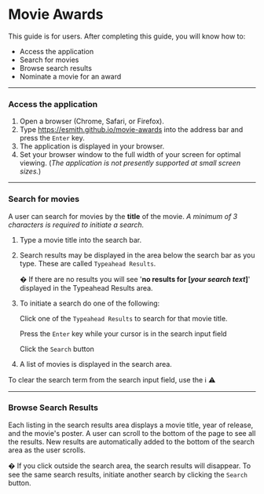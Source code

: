 # Movie Awards
This guide is for users. After completing this guide, you will know how to:
* Access the application
* Search for movies
* Browse search results
* Nominate a movie for an award
---

### Access the application
1. Open a browser (Chrome, Safari, or Firefox).
2. Type https://esmith.github.io/movie-awards into the address bar and press the `Enter` key.
3. The application is displayed in your browser.
4. Set your browser window to the full width of your screen for optimal viewing. (_The application is not presently supported at small screen sizes._)
---
### Search for movies
A user can search for movies by the **title** of the movie. _A minimum of 3 characters is required to initiate a search._
1. Type a movie title into the search bar. 
2. Search results may be displayed in the area below the search bar as you type. These are called `Typeahead Results`. 
    
     &#6552010; If there are no results you will see '**no results for [_your search text_]**' displayed in the Typeahead Results area.  
3. To initiate a search do one of the following:

   Click one of the `Typeahead Results` to search for that movie title.

   Press the `Enter` key while your cursor is in the search input field
   
   Click the `Search` button
4. A list of movies is displayed in the search area.

To clear the search term from the search input field, use the :information_source: :warning:

---
### Browse Search Results

Each listing in the search results area displays a movie title, year of release, and the movie's poster. A user can scroll to the bottom of the page to see all the results. New results are automatically added to the bottom of the search area as the user scrolls.

&#6552010; If you click outside the search area, the search results will disappear. To see the same search results, initiate another search by clicking the `Search` button.
